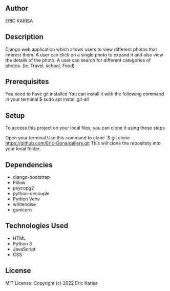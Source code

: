 ## Author
ERIC KARISA

## Description
Django web application which allows users to view different photos that interest them. A user can click on a single photo to expand it and also view the details of the photo. A user can search for different categories of photos. (ie. Travel, school, Food)

## Prerequisites
You need to have git installed You can install it with the following command in your terminal $ sudo apt install git-all

## Setup
To access this project on your local files, you can clone it using these steps

Open your terminal
Use this command to clone `$ git clone https://github.com/Eric-Gona/gallery.git
This will clone the repositoty into your local folder.

## Dependencies
- django-bootstrap
- Pillow
- psycopg2
- python-decouple
- Python Venv
- whitenoise
- gunicorn

## Technologies Used
+ HTML
+ Python 3
+ JavaScript
+ CSS

## License
MIT License: Copyright (c) 2022 Eric Karisa